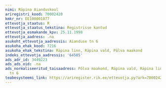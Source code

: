 ```yaml
---
nimi: Räpina Aianduskool
ariregistri_kood: 70002420
kmkr_nr: EE100001077
ettevotja_staatus: R
ettevotja_staatus_tekstina: Registrisse kantud
ettevotja_esmakande_kpv: 25.11.1998
ettevotja_aadress: .na
asukoht_ettevotja_aadressis: Aianduse tn 6
asukoha_ehak_kood: 7216
asukoha_ehak_tekstina: Räpina linn, Räpina vald, Põlva maakond
indeks_ettevotja_aadressis: '64505'
ads_adr_id: 3449223
ads_ads_oid: .na
ads_normaliseeritud_taisaadress: Põlva maakond, Räpina vald, Räpina linn, Aianduse
  tn 6
teabesysteemi_link: https://ariregister.rik.ee/ettevotja.py?ark=70002420&ref=rekvisiidid
---
```

